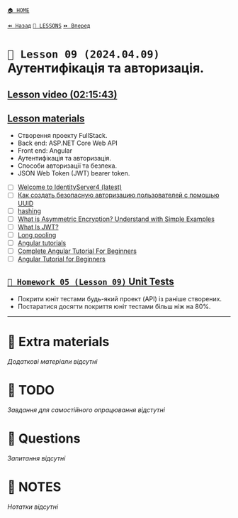 [`🏠 HOME`](../../../README.md)  

[`⏪ Назад`](../08/README.md)  [`📗 LESSONS`](../README.md)  [`⏩ Вперед`](../10/README.md)

# `📗 Lesson 09 (2024.04.09)` Аутентифікація та авторизація.  

## [Lesson video (02:15:43)](https://youtu.be/l_qpc5wbZVY)

## [Lesson materials](https://lms.ithillel.ua/groups/65a65fe34c3a2d3372eef8ea/lessons/65a65fe44c3a2d3372eef973)  

- Створення проекту FullStack.  
- Back end: ASP.NET Core Web API  
- Front end: Angular  
- Аутентифікація та авторизація.  
- Способи авторизації та безпека.  
- JSON Web Token (JWT) bearer token.  

- [ ] [Welcome to IdentityServer4 (latest)](https://identityserver4.readthedocs.io/en/latest/)  
- [ ] [Как создать безопасную авторизацию пользователей с помощью UUID](https://dou.ua/forums/topic/34491/)  
- [ ] [hashing](https://www.techtarget.com/searchdatamanagement/definition/hashing)  
- [ ] [What is Asymmetric Encryption? Understand with Simple Examples](https://cheapsslsecurity.com/blog/what-is-asymmetric-encryption-understand-with-simple-examples/)  
- [ ] [What Is JWT?](https://www.akana.com/blog/what-is-jwt)  
- [ ] [Long pooling](https://medium.com/system-design-blog/long-polling-vs-websockets-vs-server-sent-events-c43ba96df7c1)  
- [ ] [Angular tutorials](https://angular.io/tutorial)  
- [ ] [Complete Angular Tutorial For Beginners](https://www.tektutorialshub.com/angular-tutorial/)  
- [ ] [Angular Tutorial for Beginners](https://ng-girls.gitbook.io/todo-list-tutorial/v/stackblitz/)  

## [`📕 Homework 05 (Lesson 09)` Unit Tests](https://lms.ithillel.ua/groups/65a65fe34c3a2d3372eef8ea/homeworks/6615874ac88f4e67db5bdd1b)
- Покрити юніт тестами будь-який проект (API) із раніше створених.
- Постаратися досягти покриття юніт тестами більш ніж на 80%.
---

# 📘 Extra materials

*Додаткові матеріали відсутні*

# 📘 TODO
*Завдання для самостійного опрацювання відстутні*

# 📘 Questions
*Запитання відсутні*

# 📘 NOTES
*Нотатки відсутні*